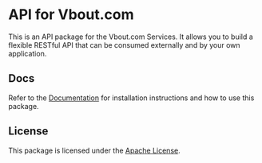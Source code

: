 API for Vbout.com
==================

This is an API package for the Vbout.com Services. It allows you to build a flexible RESTful API that can be consumed externally and by your own application.

## Docs

Refer to the [Documentation](https://developers.vbout.com/docs) for installation instructions and how to use this package.

## License

This package is licensed under the [Apache License](http://www.apache.org/licenses/).
